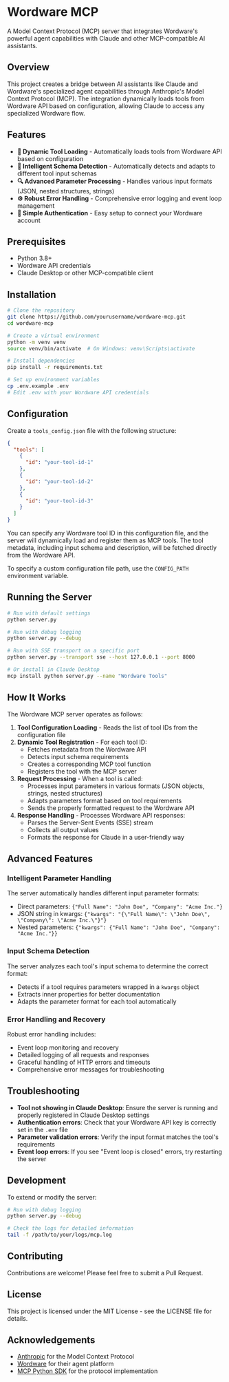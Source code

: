 # Wordware MCP

A Model Context Protocol (MCP) server that integrates Wordware's powerful agent capabilities with Claude and other MCP-compatible AI assistants.

## Overview

This project creates a bridge between AI assistants like Claude and Wordware's specialized agent capabilities through Anthropic's Model Context Protocol (MCP). The integration dynamically loads tools from Wordware API based on configuration, allowing Claude to access any specialized Wordware flow.

## Features

- **🔄 Dynamic Tool Loading** - Automatically loads tools from Wordware API based on configuration
- **🧠 Intelligent Schema Detection** - Automatically detects and adapts to different tool input schemas
- **🔍 Advanced Parameter Processing** - Handles various input formats (JSON, nested structures, strings)
- **⚙️ Robust Error Handling** - Comprehensive error logging and event loop management
- **🔑 Simple Authentication** - Easy setup to connect your Wordware account

## Prerequisites

- Python 3.8+
- Wordware API credentials
- Claude Desktop or other MCP-compatible client

## Installation

```bash
# Clone the repository
git clone https://github.com/yourusername/wordware-mcp.git
cd wordware-mcp

# Create a virtual environment
python -m venv venv
source venv/bin/activate  # On Windows: venv\Scripts\activate

# Install dependencies
pip install -r requirements.txt

# Set up environment variables
cp .env.example .env
# Edit .env with your Wordware API credentials
```

## Configuration

Create a `tools_config.json` file with the following structure:

```json
{
  "tools": [
    {
      "id": "your-tool-id-1"
    },
    {
      "id": "your-tool-id-2"
    },
    {
      "id": "your-tool-id-3"
    }
  ]
}
```

You can specify any Wordware tool ID in this configuration file, and the server will dynamically load and register them as MCP tools. The tool metadata, including input schema and description, will be fetched directly from the Wordware API.

To specify a custom configuration file path, use the `CONFIG_PATH` environment variable.

## Running the Server

```bash
# Run with default settings
python server.py

# Run with debug logging
python server.py --debug

# Run with SSE transport on a specific port
python server.py --transport sse --host 127.0.0.1 --port 8000

# Or install in Claude Desktop
mcp install python server.py --name "Wordware Tools"
```

## How It Works

The Wordware MCP server operates as follows:

1. **Tool Configuration Loading** - Reads the list of tool IDs from the configuration file
2. **Dynamic Tool Registration** - For each tool ID:
   - Fetches metadata from the Wordware API
   - Detects input schema requirements
   - Creates a corresponding MCP tool function
   - Registers the tool with the MCP server
3. **Request Processing** - When a tool is called:
   - Processes input parameters in various formats (JSON objects, strings, nested structures)
   - Adapts parameters format based on tool requirements
   - Sends the properly formatted request to the Wordware API
4. **Response Handling** - Processes Wordware API responses:
   - Parses the Server-Sent Events (SSE) stream
   - Collects all output values
   - Formats the response for Claude in a user-friendly way

## Advanced Features

### Intelligent Parameter Handling

The server automatically handles different input parameter formats:

- Direct parameters: `{"Full Name": "John Doe", "Company": "Acme Inc."}`
- JSON string in kwargs: `{"kwargs": "{\"Full Name\": \"John Doe\", \"Company\": \"Acme Inc.\"}"}`
- Nested parameters: `{"kwargs": {"Full Name": "John Doe", "Company": "Acme Inc."}}`

### Input Schema Detection

The server analyzes each tool's input schema to determine the correct format:
- Detects if a tool requires parameters wrapped in a `kwargs` object
- Extracts inner properties for better documentation
- Adapts the parameter format for each tool automatically

### Error Handling and Recovery

Robust error handling includes:
- Event loop monitoring and recovery
- Detailed logging of all requests and responses
- Graceful handling of HTTP errors and timeouts
- Comprehensive error messages for troubleshooting

## Troubleshooting

- **Tool not showing in Claude Desktop**: Ensure the server is running and properly registered in Claude Desktop settings
- **Authentication errors**: Check that your Wordware API key is correctly set in the `.env` file
- **Parameter validation errors**: Verify the input format matches the tool's requirements
- **Event loop errors**: If you see "Event loop is closed" errors, try restarting the server

## Development

To extend or modify the server:

```bash
# Run with debug logging
python server.py --debug

# Check the logs for detailed information
tail -f /path/to/your/logs/mcp.log
```

## Contributing

Contributions are welcome! Please feel free to submit a Pull Request.

## License

This project is licensed under the MIT License - see the LICENSE file for details.

## Acknowledgements

- [Anthropic](https://www.anthropic.com/) for the Model Context Protocol
- [Wordware](https://wordware.ai/) for their agent platform
- [MCP Python SDK](https://github.com/modelcontextprotocol/python-sdk) for the protocol implementation 